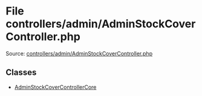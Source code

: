 File controllers/admin/AdminStockCoverController.php
=========
Source: [controllers/admin/AdminStockCoverController.php](https://github.com/PrestaShop/PrestaShop/blob/1.6.1.1/controllers/admin/AdminStockCoverController.php)


Classes
-------

* [AdminStockCoverControllerCore](class.AdminStockCoverControllerCore)

